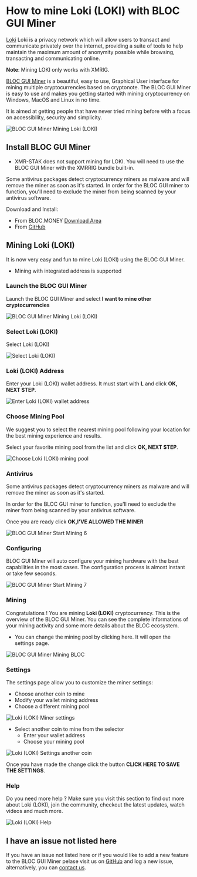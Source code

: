 # **How to mine Loki (LOKI) with BLOC GUI Miner**

[Loki](https://loki.network) Loki is a privacy network which will allow users to transact and communicate privately over the internet, providing a suite of tools to help maintain the maximum amount of anonymity possible while browsing, transacting and communicating online.

**Note**: Mining LOKI only works with XMRIG.

[BLOC GUI Miner](../mining/BLOC-GUI-Miner.md) is a beautiful, easy to use, Graphical User interface for mining multiple cryptocurrencies based on cryptonote. The BLOC GUI Miner is easy to use and makes you getting started with mining cryptocurrency on Windows, MacOS and Linux in no time.

It is aimed at getting people that have never tried mining before with a focus on accessibility, security and simplicity.

![BLOC GUI Miner Mining Loki (LOKI)](images/BLOC-GUI-MINER/SCREEN/screen-LOKI.jpg)

## **Install BLOC GUI Miner**

- XMR-STAK does not support mining for LOKI. You will need to use the BLOC GUI Miner with the XMRRIG bundle built-in.

Some antivirus packages detect cryptocurrency miners as malware and will remove the miner as soon as it's started. In order for the BLOC GUI miner to function, you'll need to exclude the miner from being scanned by your antivirus software.

Download and Install:

- From BLOC.MONEY [Download Area](https://bloc.money/download)
- From [GitHub](https://github.com/furiousteam/GUI-miner/releases/latest)

## **Mining Loki (LOKI)**

It is now very easy and fun to mine Loki (LOKI) using the BLOC GUI Miner.

- Mining with integrated address is supported

### **Launch the BLOC GUI Miner**

Launch the BLOC GUI Miner and select **I want to mine other cryptocurrencies**

![BLOC GUI Miner Mining Loki (LOKI)](images/BLOC-GUI-MINER/BLOC-GUI-Miner-v0.0.3-miner-setup.png)

### **Select Loki (LOKI)**

Select Loki (LOKI)

![Select Loki (LOKI)](images/BLOC-GUI-MINER/3-MINE-OTHER-CRYPTOCURRENCIES-BLOC-GUI-Miner-v1.1.2.png)

### **Loki (LOKI) Address**

Enter your Loki (LOKI) wallet address. It must start with **L** and click **OK, NEXT STEP**.

![Enter Loki (LOKI) wallet address](images/BLOC-GUI-MINER/loki-address.png)

### **Choose Mining Pool**

We suggest you to select the nearest mining pool following your location for the best mining experience and results.

Select your favorite mining pool from the list and click **OK, NEXT STEP**.

![Choose Loki (LOKI) mining pool](images/BLOC-GUI-MINER/loki-pool.png)

### **Antivirus**

Some antivirus packages detect cryptocurrency miners as malware and will remove the miner as soon as it's started.

In order for the BLOC GUI miner to function, you'll need to exclude the miner from being scanned by your antivirus software.

Once you are ready click **OK,I'VE ALLOWED THE MINER**

![BLOC GUI Miner Start Mining 6](images/BLOC-GUI-MINER/BLOC-GUI-Miner-v0.0.3-antivirus.png)

### **Configuring**

BLOC GUI Miner will auto configure your mining hardware with the best capabilities in the most cases. The configuration process is almost instant or take few seconds.

![BLOC GUI Miner Start Mining 7](images/BLOC-GUI-MINER/BLOC-GUI-Miner-v0.0.3-ready.png)

### **Mining**

Congratulations ! You are mining **Loki (LOKI)** cryptocurrency. This is the overview of the BLOC GUI Miner. You can see the complete informations of your mining activity and some more details about the BLOC ecosystem.

- You can change the mining pool by clicking here. It will open the settings page.

![BLOC GUI Miner Mining BLOC](images/BLOC-GUI-MINER/11-MINING-LOKI.png)

### **Settings** <a name="Loki (LOKI)-settings"></a>

The settings page allow you to customize the miner settings:

- Choose another coin to mine
- Modify your wallet mining address
- Choose a different mining pool

![Loki (LOKI) Miner settings](images/BLOC-GUI-MINER/loki-settings.png)

- Select another coin to mine from the selector
    * Enter your wallet address
    * Choose your mining pool

![Loki (LOKI) Settings another coin](images/BLOC-GUI-MINER/loki-settings2.png)

Once you have made the change click the button **CLICK HERE TO SAVE THE SETTINGS**.

### **Help**

Do you need more help ? Make sure you visit this section to find out more about Loki (LOKI), join the community, checkout the latest updates, watch videos and much more.

![Loki (LOKI) Help](images/BLOC-GUI-MINER/loki-help.png)

## **I have an issue not listed here**

If you have an issue not listed here or if you would like to add a new feature to the BLOC GUI Miner pelase visit us on [GitHub](https://github.com/furiousteam/GUI-miner) and log a new issue, alternatively, you can [contact us](../about/Community.md).